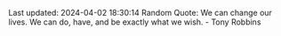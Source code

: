 Last updated: 2024-04-02 18:30:14
Random Quote: We can change our lives. We can do, have, and be exactly what we wish. - Tony Robbins